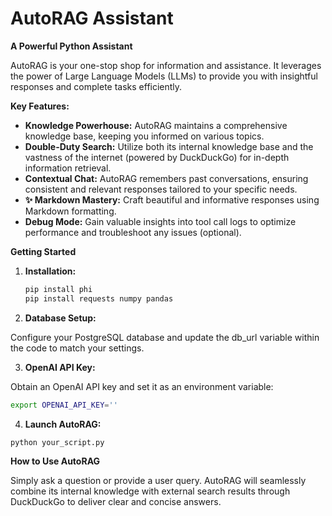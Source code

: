 # AutoRAG Assistant

**A Powerful Python Assistant**

AutoRAG is your one-stop shop for information and assistance. It leverages the power of Large Language Models (LLMs) to provide you with insightful responses and complete tasks efficiently.

**Key Features:**

- **Knowledge Powerhouse:** AutoRAG maintains a comprehensive knowledge base, keeping you informed on various topics.
- **Double-Duty Search:** Utilize both its internal knowledge base and the vastness of the internet (powered by DuckDuckGo) for in-depth information retrieval.
- **Contextual Chat:** AutoRAG remembers past conversations, ensuring consistent and relevant responses tailored to your specific needs.
- **✨ Markdown Mastery:** Craft beautiful and informative responses using Markdown formatting.
- **Debug Mode:** Gain valuable insights into tool call logs to optimize performance and troubleshoot any issues (optional).

**Getting Started**

1. **Installation:**

   ```bash
   pip install phi
   pip install requests numpy pandas
   ```

2. **Database Setup:**

Configure your PostgreSQL database and update the db_url variable within the code to match your settings.

3. **OpenAI API Key:**

Obtain an OpenAI API key and set it as an environment variable:

  ```bash
  export OPENAI_API_KEY=''
  ```

4. **Launch AutoRAG:**

  ```bash
  python your_script.py
  ```

**How to Use AutoRAG**

Simply ask a question or provide a user query. AutoRAG will seamlessly combine its internal knowledge with external search results through DuckDuckGo to deliver clear and concise answers.
